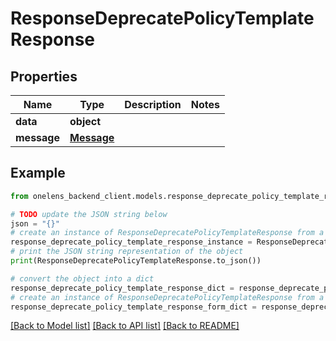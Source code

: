 # ResponseDeprecatePolicyTemplateResponse


## Properties

Name | Type | Description | Notes
------------ | ------------- | ------------- | -------------
**data** | **object** |  | 
**message** | [**Message**](Message.md) |  | 

## Example

```python
from onelens_backend_client.models.response_deprecate_policy_template_response import ResponseDeprecatePolicyTemplateResponse

# TODO update the JSON string below
json = "{}"
# create an instance of ResponseDeprecatePolicyTemplateResponse from a JSON string
response_deprecate_policy_template_response_instance = ResponseDeprecatePolicyTemplateResponse.from_json(json)
# print the JSON string representation of the object
print(ResponseDeprecatePolicyTemplateResponse.to_json())

# convert the object into a dict
response_deprecate_policy_template_response_dict = response_deprecate_policy_template_response_instance.to_dict()
# create an instance of ResponseDeprecatePolicyTemplateResponse from a dict
response_deprecate_policy_template_response_form_dict = response_deprecate_policy_template_response.from_dict(response_deprecate_policy_template_response_dict)
```
[[Back to Model list]](../README.md#documentation-for-models) [[Back to API list]](../README.md#documentation-for-api-endpoints) [[Back to README]](../README.md)


